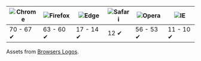 ![Chrome](https://raw.githubusercontent.com/alrra/browser-logos/master/src/chrome/chrome_48x48.png) | ![Firefox](https://raw.githubusercontent.com/alrra/browser-logos/master/src/firefox/firefox_48x48.png) | ![Edge](https://raw.githubusercontent.com/alrra/browser-logos/master/src/edge/edge_48x48.png) | ![Safari](https://raw.githubusercontent.com/alrra/browser-logos/master/src/safari/safari_48x48.png) | ![Opera](https://raw.githubusercontent.com/alrra/browser-logos/master/src/opera/opera_48x48.png) | ![IE](https://raw.githubusercontent.com/alrra/browser-logos/master/src/archive/internet-explorer-tile_10-11/internet-explorer-tile_10-11_48x48.png) |
--- | --- | --- | --- | --- | --- |
70 - 67 ✔ | 63 - 60 ✔ | 17 - 14 ✔ | 12 ✔ | 56 - 53 ✔ | 11 - 10 ✔ |

Assets from [Browsers Logos](https://github.com/alrra/browser-logos).